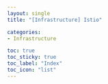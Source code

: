 ```yaml
---
layout: single
title: "[Infrastructure] Istio"

categories:
- Infrastructure

toc: true
toc_sticky: true
toc_label: "Index"
toc_icon: "list"
---
```





